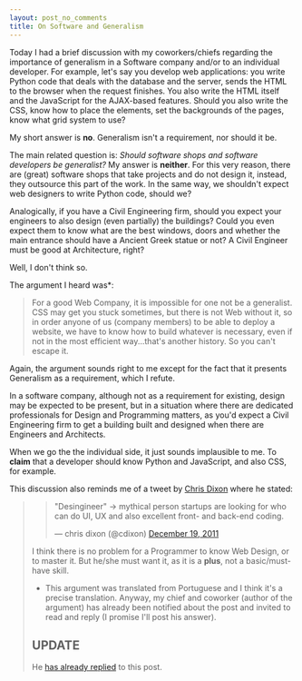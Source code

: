 ```yaml
---
layout: post_no_comments
title: On Software and Generalism
---
```


<span class="drops">T</span>oday I had a brief discussion with my coworkers/chiefs regarding the importance of generalism in a Software company and/or to an individual developer. For example, let's say you develop web applications: you write Python code that deals with the database and the server, sends the HTML to the browser when the request finishes. You also write the HTML itself and the JavaScript for the AJAX-based features. Should you also write the CSS, know how to place the elements, set the backgrounds of the pages, know what grid system to use?

My short answer is **no**. Generalism isn't a requirement, nor should it be.

The main related question is: _Should software shops and software developers be generalist?_ My answer is **neither**. For this very reason, there are (great) software shops that take projects and do not design it, instead, they outsource this part of the work. In the same way, we shouldn't expect web designers to write Python code, should we?

Analogically, if you have a Civil Engineering firm, should you expect your engineers to also design (even partially) the buildings? Could you even expect them to know what are the best windows, doors and whether the main entrance should have a Ancient Greek statue or not? A Civil Engineer must be good at Architecture, right?

Well, I don't think so.

The argument I heard was*:

<blockquote>
  For a good Web Company, it is impossible for one not be a generalist. CSS may get you stuck sometimes, but there is not Web without it, so in order anyone of us (company members) to be able to deploy a website, we have to know how to build whatever is necessary, even if not in the most efficient way...that's another history. So you can't escape it.
</blockquote>

Again, the argument sounds right to me except for the fact that it presents Generalism as a requirement, which I refute.

In a software company, although not as a requirement for existing, design may be expected to be present, but in a situation where there are dedicated professionals for Design and Programming matters, as you'd expect a Civil Engineering firm to get a building built and designed when there are Engineers and Architects.

When we go the the individual side, it just sounds implausible to me. To **claim** that a developer should know Python and JavaScript, and also CSS, for example.

This discussion also reminds me of a tweet by [Chris Dixon] where he stated:

<blockquote>
  <blockquote class="twitter-tweet tw-align-center"><p>"Desingineer" -&gt; mythical person startups are looking for who can do UI, UX and also excellent front- and back-end coding.</p>&mdash; chris dixon (@cdixon) <a href="https://twitter.com/cdixon/status/148896542462455808" data-datetime="2011-12-19T22:44:36+00:00">December 19, 2011</a></blockquote>
  <script src="//platform.twitter.com/widgets.js" charset="utf-8"></script>

I think there is no problem for a Programmer to know Web Design, or to master it. But he/she must want it, as it is a **plus**, not a basic/must-have skill.

* This argument was translated from Portuguese and I think it's a precise translation. Anyway, my chief and coworker (author of the argument) has already been notified about the post and invited to read and reply (I promise I'll post his answer).

UPDATE
------

He [has already replied] to this post.

[Chris Dixon]: http://cdixon.org/
[has already replied]: /my-chiefs-anwser-to-my-post-on-generalism